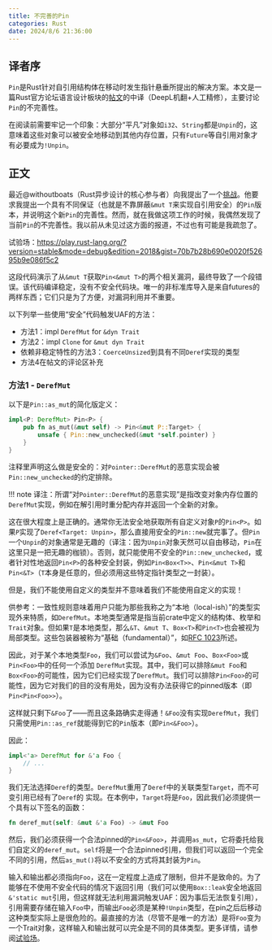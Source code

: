 ```yaml
---
title: 不完善的Pin
categories: Rust
date: 2024/8/6 21:36:00
---
```


## 译者序

`Pin`是Rust针对自引用结构体在移动时发生指针悬垂所提出的解决方案。本文是一篇Rust官方论坛语言设计板块的[帖文](https://internals.rust-lang.org/t/unsoundness-in-pin/11311)的中译（DeepL机翻+人工精修），主要讨论`Pin`的不完善性。

在阅读前需要牢记一个印象：大部分“平凡”对象如`i32`、`String`都是`Unpin`的，这意味着这些对象可以被安全地移动到其他内存位置，只有`Future`等自引用对象才有必要成为`!Unpin`。

## 正文

最近@withoutboats（Rust异步设计的核心参与者）向我提出了一个[挑战](https://www.reddit.com/r/rust/comments/dtfgsw/comment/f7bdzyx/?context=3)。他要求我提出一个具有不同保证（也就是不靠屏蔽`&mut T`来实现自引用安全）的`Pin`版本，并说明这个新`Pin`的完善性。然而，就在我做这项工作的时候，我偶然发现了当前`Pin`的不完善性。我以前从未见过这方面的报道，不过也有可能是我疏忽了。

试验场：https://play.rust-lang.org/?version=stable&mode=debug&edition=2018&gist=70b7b28b690e0020f52695b9e086f5c2

这段代码演示了从`&mut T`获取`Pin<&mut T>`的两个相关漏洞，最终导致了一个段错误。该代码编译稳定，没有不安全代码块。唯一的非标准库导入是来自futures的两样东西；它们只是为了方便，对漏洞利用并不重要。

以下列举一些使用“安全”代码触发UAF的方法：

+ 方法1：impl `DerefMut` for `&dyn Trait`
+ 方法2：impl `Clone` for `&mut dyn Trait`
+ 依赖非稳定特性的方法3：`CoerceUnsized`到具有不同`Deref`实现的类型
+ 方法4在帖文的评论区补充

### 方法1 - `DerefMut`

以下是`Pin::as_mut`的简化版定义：

```rust
impl<P: DerefMut> Pin<P> {
    pub fn as_mut(&mut self) -> Pin<&mut P::Target> {
        unsafe { Pin::new_unchecked(&mut *self.pointer) }
    }
}
```

注释里声明这么做是安全的：对`Pointer::DerefMut`的恶意实现会被`Pin::new_unchecked`的约定排除。

!!! note
译注：所谓“对`Pointer::DerefMut`的恶意实现”是指改变对象内存位置的`DerefMut`实现，例如在解引用时重分配内存并返回一个全新的对象。

这在很大程度上是正确的。通常你无法安全地获取所有自定义对象`P`的`Pin<P>`。如果`P`实现了`Deref<Target: Unpin>`，那么直接用安全的`Pin::new`就完事了。但`Pin`一个`Unpin`的对象通常是无趣的（译注：因为`Unpin`对象天然可以自由移动，`Pin`在这里只是一把无趣的枷锁）。否则，就只能使用不安全的`Pin::new_unchecked`，或者针对性地返回`Pin<P>`的各种安全封装，例如`Pin<Box<T>>`、`Pin<&mut T>`和`Pin<&T>`（`T`本身是任意的，但必须用这些特定指针类型之一封装）。

但是，我们不能使用自定义的类型并不意味着我们不能使用自定义的实现！

供参考：一致性规则意味着用户只能为那些我称之为“本地（local-ish）”的类型实现外来特质，如`DerefMut`。本地类型通常是指当前crate中定义的结构体、枚举和`Trait`对象。但如果`T`是本地类型，那么`&T`、`&mut T`、`Box<T>`和`Pin<T>`也会被视为局部类型。这些包装器被称为“基础（fundamental）”，如[RFC 1023](https://rust-lang.github.io/rfcs/1023-rebalancing-coherence.html)所述。

因此，对于某个本地类型`Foo`，我们可以尝试为`&Foo`、`&mut Foo`、`Box<Foo>`或`Pin<Foo>`中的任何一个添加 `DerefMut`实现。其中，我们可以排除`&mut Foo`和`Box<Foo>`的可能性，因为它们已经实现了`DerefMut`。我们可以排除`Pin<Foo>`的可能性，因为它对我们的目的没有用处，因为没有办法获得它的pinned版本（即`Pin<Pin<Foo>>`）。

这样就只剩下`&Foo`了——而且这条路确实走得通！`&Foo`没有实现`DerefMut`，我们只需使用`Pin::as_ref`就能得到它的`Pin`版本（即`Pin<&Foo>`）。

因此：

```rust
impl<'a> DerefMut for &'a Foo {
    // ...
}
```

我们无法选择`Deref`的类型。`DerefMut`重用了`Deref`中的关联类型`Target`，而不可变引用已经有了`Deref`的 实现。在本例中，`Target`将是`Foo`，因此我们必须提供一个具有以下签名的函数：

```rust
fn deref_mut(self: &mut &'a Foo) -> &mut Foo
```

然后，我们必须获得一个合法pinned的`Pin<&Foo>`，并调用`as_mut`，它将委托给我们自定义的`deref_mut`。`self`将是一个合法pinned引用，但我们可以返回一个完全不同的引用，然后`as_mut()`将以不安全的方式将其封装为`Pin`。

输入和输出都必须指向`Foo`，这在一定程度上造成了限制，但并不是致命的。为了能够在不使用不安全代码的情况下返回引用（我们可以使用`Box::leak`安全地返回`&'static mut`引用，但这样就无法利用漏洞触发UAF：因为事后无法恢复引用），引用需要存储在输入`Foo`中，而输出`Foo`必须是某种`!Unpin`类型，在pin之后后移动这种类型实际上是很危险的。最直接的方法（尽管不是唯一的方法）是将`Foo`变为一个Trait对象，这样输入和输出就可以完全是不同的具体类型。更多详情，请参阅[试验场](https://play.rust-lang.org/?version=stable&mode=debug&edition=2018&gist=70b7b28b690e0020f52695b9e086f5c2)。


